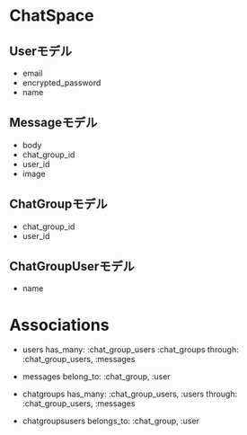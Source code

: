 # ChatSpace

## Userモデル
  - email
  - encrypted_password
  - name

## Messageモデル
  - body
  - chat_group_id
  - user_id
  - image

## ChatGroupモデル
  - chat_group_id
  - user_id

## ChatGroupUserモデル
  - name

# Associations

- users has_many: :chat_group_users :chat_groups through: :chat_group_users, :messages 

- messages belong_to: :chat_group, :user

- chatgroups has_many: :chat_group_users, :users through: :chat_group_users, :messages

- chatgroupsusers belongs_to: :chat_group, :user

